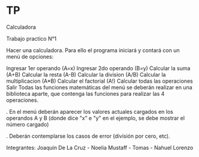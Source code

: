 # TP

Calculadora

Trabajo practico N°1

Hacer una calculadora. Para ello el programa iniciará y contará con un menú de opciones:

Ingresar 1er operando (A=x)
Ingresar 2do operando (B=y)
Calcular la suma (A+B)
Calcular la resta (A-B)
Calcular la division (A/B)
Calcular la multiplicacion (A*B)
Calcular el factorial (A!)
Calcular todas las operaciones
Salir
Todas las funciones matemáticas del menú se deberán realizar en una biblioteca aparte, que contenga las funciones para realizar las 4 operaciones.

. En el menú deberán aparecer los valores actuales cargados en los operandos A y B (donde dice "x" e "y" en el ejemplo, se debe mostrar el número cargado)

. Deberán contemplarse los casos de error (división por cero, etc).

Integrantes: Joaquín De La Cruz - Noelia Mustaff - Tomas - Nahuel Lorenzo
